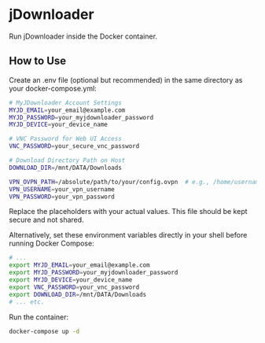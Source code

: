 # jDownloader

Run jDownloader inside the Docker container.

## How to Use

Create an .env file (optional but recommended) in the same directory as your docker-compose.yml:

```bash
# MyJDownloader Account Settings
MYJD_EMAIL=your_email@example.com
MYJD_PASSWORD=your_myjdownloader_password
MYJD_DEVICE=your_device_name

# VNC Password for Web UI Access
VNC_PASSWORD=your_secure_vnc_password

# Download Directory Path on Host
DOWNLOAD_DIR=/mnt/DATA/Downloads

VPN_OVPN_PATH=/absolute/path/to/your/config.ovpn  # e.g., /home/username/vpn/config.ovpn
VPN_USERNAME=your_vpn_username
VPN_PASSWORD=your_vpn_password
```

Replace the placeholders with your actual values. This file should be kept secure and not shared.

Alternatively, set these environment variables directly in your shell before running Docker Compose:

```bash
# ...
export MYJD_EMAIL=your_email@example.com
export MYJD_PASSWORD=your_myjdownloader_password
export MYJD_DEVICE=your_device_name
export VNC_PASSWORD=your_vnc_password
export DOWNLOAD_DIR=/mnt/DATA/Downloads
# ... etc.
```

Run the container:

```bash
docker-compose up -d
```

